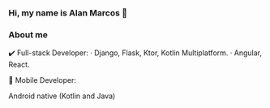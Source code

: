### Hi, my name is Alan Marcos 👋

### About me

✔️ Full-stack Developer:
                ‧ Django, Flask, Ktor, Kotlin Multiplatform.
                ‧ Angular, React.

                
📲 Mobile Developer:

Android native (Kotlin and Java)
